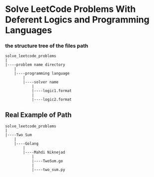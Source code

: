 # Solve LeetCode Problems With Deferent Logics and Programming Languages


### the structure tree of the files path
```
solve_leetcode_problems
|
|----problem name directory
    |
    |----programming language
        |
        |----solver name
            |
            |----logic1.format
            |
            |----logic2.format

```

## Real Example of Path
```
solve_leetcode_problems
|
|----Two Sum
    |
    |----Golang
        |
        |----Mahdi Niknejad
            |
            |----TwoSum.go
            |
            |----two_sum.py

```